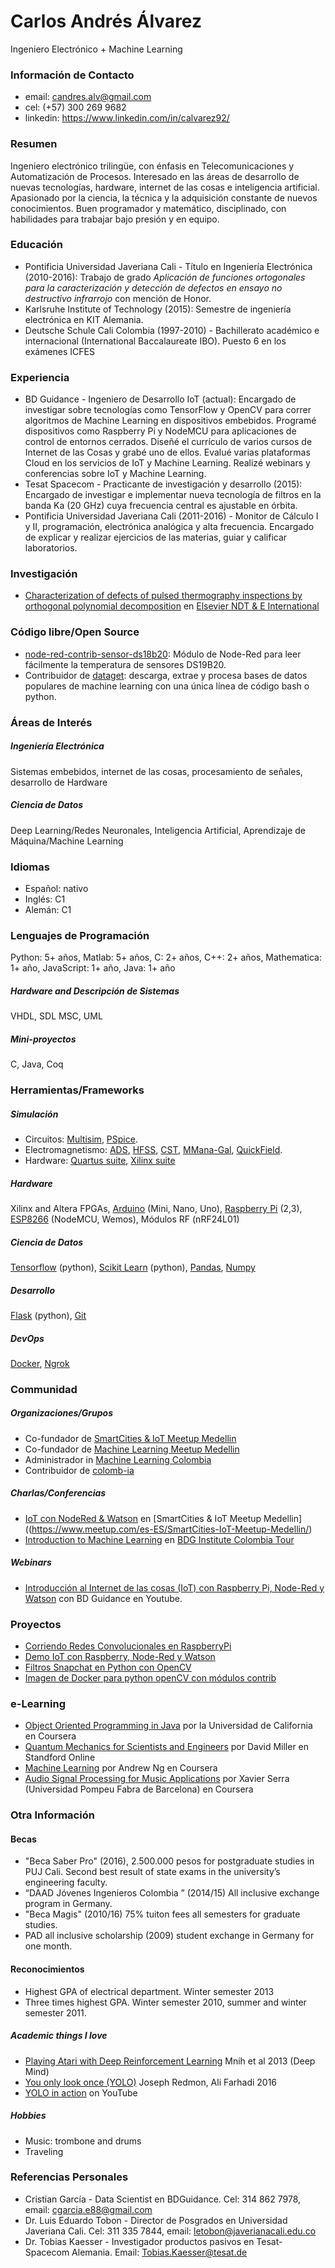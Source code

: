 # Carlos Andrés Álvarez
Ingeniero Electrónico + Machine Learning

### Información de Contacto
* email: candres.alv@gmail.com
* cel: (+57) 300 269 9682
* linkedin: https://www.linkedin.com/in/calvarez92/

### Resumen
Ingeniero electrónico trilingüe, con énfasis en Telecomunicaciones y Automatización de Procesos. Interesado en las áreas de desarrollo de nuevas tecnologías, hardware, internet de las cosas e inteligencia artificial. Apasionado por la ciencia, la técnica y la adquisición constante de nuevos conocimientos. Buen programador y matemático, disciplinado, con habilidades para trabajar bajo presión y en equipo.


### Educación
* Pontificia Universidad Javeriana Cali - Título en Ingeniería Electrónica (2010-2016): Trabajo de grado *Aplicación de funciones ortogonales para la caracterización y detección de defectos en ensayo no destructivo infrarrojo* con mención de Honor.
* Karlsruhe Institute of Technology (2015): Semestre de ingeniería electrónica en KIT Alemania.
* Deutsche Schule Cali Colombia (1997-2010) - Bachillerato académico e internacional (International Baccalaureate IBO). Puesto 6 en los exámenes ICFES


### Experiencia
  * BD Guidance - Ingeniero de Desarrollo IoT (actual): Encargado de investigar sobre tecnologías como TensorFlow y OpenCV para correr algoritmos de Machine Learning en dispositivos embebidos. Programé dispositivos como Raspberry Pi y NodeMCU para aplicaciones de control de entornos cerrados. Diseñé el currículo de varios cursos de Internet de las Cosas y grabé uno de ellos. Evalué varias plataformas Cloud en los servicios de IoT y Machine Learning. Realizé webinars y conferencias sobre IoT y Machine Learning.
* Tesat Spacecom - Practicante de investigación y desarrollo (2015): Encargado de investigar e implementar nueva tecnología de filtros en la banda Ka (20 GHz)
cuya frecuencia central es ajustable en órbita.
* Pontificia Universidad Javeriana Cali (2011-2016) - Monitor de Cálculo I y II, programación, electrónica analógica y alta frecuencia. Encargado de explicar y realizar ejercicios de las materias, guiar y calificar laboratorios.


### Investigación
* [Characterization of defects of pulsed thermography inspections by orthogonal polynomial decomposition](http://www.sciencedirect.com/science/article/pii/S0963869516301086) en [Elsevier NDT & E International](https://www.journals.elsevier.com/ndt-and-e-international/)

### Código libre/Open Source
* [node-red-contrib-sensor-ds18b20](https://flows.nodered.org/node/node-red-contrib-sensor-ds18b20): Módulo de Node-Red para leer fácilmente la temperatura de sensores DS19B20.
* Contribuidor de [dataget](https://github.com/cgarciae/dataget): descarga, extrae y procesa bases de datos populares de machine learning con una única línea de código bash o python.


### Áreas de Interés
##### Ingeniería Electrónica
Sistemas embebidos, internet de las cosas, procesamiento de señales, desarrollo de Hardware
##### Ciencia de Datos
Deep Learning/Redes Neuronales, Inteligencia Artificial, Aprendizaje de Máquina/Machine Learning

### Idiomas
* Español: nativo
* Inglés: C1
* Alemán: C1

### Lenguajes de Programación
Python: 5+ años, Matlab: 5+ años, C: 2+ años, C++: 2+ años, Mathematica: 1+ año, JavaScript: 1+ año, Java: 1+ año

##### Hardware and Descripción de Sistemas
VHDL, SDL MSC, UML

##### Mini-proyectos
C, Java, Coq


### Herramientas/Frameworks
##### Simulación
* Circuitos: [Multisim](http://www.ni.com/multisim/esa/), [PSpice](http://www.pspice.com/).
* Electromagnetismo: [ADS](http://www.keysight.com/en/pc-1297113/advanced-design-system-ads?cc=CO&lc=eng), [HFSS](http://www.ansys.com/products/electronics/ansys-hfss), [CST](https://www.cst.com/), [MMana-Gal](http://hamsoft.ca/pages/mmana-gal.php), [QuickField](http://www.quickfield.com/).
* Hardware: [Quartus suite](https://www.altera.com/downloads/download-center.html), [Xilinx suite](https://www.xilinx.com/)

##### Hardware
Xilinx and Altera FPGAs, [Arduino](https://www.arduino.cc/) (Mini, Nano, Uno), [Raspberry Pi](https://www.raspberrypi.org/) (2,3), [ESP8266](https://en.wikipedia.org/wiki/ESP8266) (NodeMCU, Wemos), Módulos RF (nRF24L01)

##### Ciencia de Datos
[Tensorflow](https://www.tensorflow.org/) (python), [Scikit Learn](http://scikit-learn.org) (python), [Pandas](http://pandas.pydata.org/), [Numpy](http://www.numpy.org/)

##### Desarrollo
[Flask](http://flask.pocoo.org/) (python), [Git](https://git-scm.com/)

##### DevOps
[Docker](https://www.docker.com/), [Ngrok](https://ngrok.com/)

### Communidad
##### Organizaciones/Grupos
* Co-fundador de [SmartCities & IoT Meetup Medellin](https://www.meetup.com/es-ES/SmartCities-IoT-Meetup-Medellin/)
* Co-fundador de [Machine Learning Meetup Medellin](https://www.meetup.com/es-ES/ml-medellin)
* Administrador in [Machine Learning Colombia](https://www.facebook.com/groups/1766056600304468)
* Contribuidor de [colomb-ia](https://github.com/colomb-ia/mision-vision)

##### Charlas/Conferencias
* [IoT con NodeRed & Watson](https://www.meetup.com/es-ES/SmartCities-IoT-Meetup-Medellin/events/238385353/) en [SmartCities & IoT Meetup Medellin]((https://www.meetup.com/es-ES/SmartCities-IoT-Meetup-Medellin/)
* [Introduction to Machine Learning](https://www.eventbrite.es/e/entradas-tour-por-colombia-internet-de-la-cosas-machine-learning-cali-36326903747) en [BDG Institute Colombia Tour](http://bdginstitute.com/tourporcolombia/)


##### Webinars
* [Introducción al Internet de las cosas (IoT) con Raspberry Pi, Node-Red y Watson](https://www.youtube.com/watch?v=PMdjfwJIE6A&t=1129s) con BD Guidance en Youtube.


### Proyectos
* [Corriendo Redes Convolucionales en RaspberryPi](https://github.com/charlielito/convnets-on-raspberry-tensorflow)
* [Demo IoT con Raspberry, Node-Red y Watson](https://github.com/charlielito/demoIoT)
* [Filtros Snapchat en Python con OpenCV](https://github.com/charlielito/snapchat-filters-opencv)
* [Imagen de Docker para python openCV con módulos contrib](https://github.com/charlielito/python-opencv-contrib)



### e-Learning
* [Object Oriented Programming in Java](https://www.coursera.org/learn/object-oriented-java) por la Universidad de California en Coursera
* [Quantum Mechanics for Scientists and Engineers](https://lagunita.stanford.edu/courses/course-v1:Engineering+QMSE01+Fall2016/about) por David Miller en Standford Online
* [Machine Learning](https://www.coursera.org/learn/machine-learning) por Andrew Ng en Coursera
* [Audio Signal Processing for Music Applications](https://www.coursera.org/learn/audio-signal-processing) por Xavier Serra (Universidad Pompeu Fabra de Barcelona) en Coursera

### Otra Información
#### Becas
* "Beca Saber Pro" (2016), 2.500.000 pesos for postgraduate studies in PUJ Cali. Second best result of state exams in the university’s engineering faculty.
* “DAAD Jóvenes Ingenieros Colombia ” (2014/15) All inclusive exchange program in Germany.
* "Beca Magis" (2010/16) 75% tuiton fees all semesters for graduate studies.
* PAD all inclusive scholarship (2009) student exchange in Germany for one month.

#### Reconocimientos
* Highest GPA of electrical department. Winter semester 2013
* Three times highest GPA. Winter semester 2010, summer and winter semester 2011.

##### Academic things I love
* [Playing Atari with Deep Reinforcement Learning](https://arxiv.org/pdf/1312.5602v1.pdf) Mnih et al 2013 (Deep Mind)
* [You only look once (YOLO)](https://arxiv.org/pdf/1612.08242.pdf) Joseph Redmon, Ali Farhadi 2016
* [YOLO in action](https://www.youtube.com/watch?v=VOC3huqHrss) on YouTube

##### Hobbies
* Music: trombone and drums
* Traveling

### Referencias Personales
* Cristian García - Data Scientist en BDGuidance. Cel: 314 862 7978, email: cgarcia.e88@gmail.com
* Dr. Luis Eduardo Tobon - Director de Posgrados en Universidad Javeriana Cali. Cel: 311 335 7844, email: letobon@javerianacali.edu.co
* Dr. Tobias Kaesser - Investigador productos pasivos en Tesat-Spacecom Alemania. Email: Tobias.Kaesser@tesat.de
